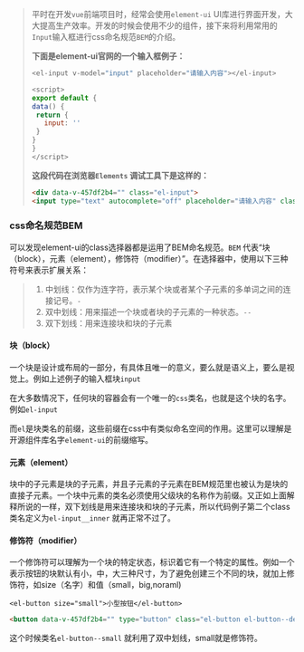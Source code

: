 > 平时在开发`vue`前端项目时，经常会使用`element-ui` UI库进行界面开发，大大提高生产效率。开发的时候会使用不少的组件，接下来将利用常用的`Input`输入框进行css命名规范`BEM`的介绍。
>
> **下面是element-ui官网的一个输入框例子：** 
>
> ```javascript
> <el-input v-model="input" placeholder="请输入内容"></el-input>
> 
> <script>
> export default {
> data() {
>  return {
>    input: ''
>  }
> }
> }
> </script>
> ```
>
> **这段代码在浏览器`Elements`	调试工具下是这样的：** 
>
> ```html
> <div data-v-457df2b4="" class="el-input">
> <input type="text" autocomplete="off" placeholder="请输入内容" class="el-input__inner"></div>
> ```

### css命名规范BEM

可以发现element-ui的class选择器都是运用了BEM命名规范。`BEM` 代表“块（block），元素（element），修饰符（modifier）”。在选择器中，使用以下三种符号来表示扩展关系：

> 1. 中划线：仅作为连字符，表示某个块或者某个子元素的多单词之间的连接记号。`-`
> 2. 双中划线：用来描述一个块或者块的子元素的一种状态。`--`
> 3. 双下划线：用来连接块和块的子元素

#### 块（block）

一个块是设计或布局的一部分，有具体且唯一的意义，要么就是语义上，要么是视觉上。例如上述例子的输入框块`input`

在大多数情况下，任何块的容器会有一个唯一的`css`类名，也就是这个块的名字。例如`el-input`

而`el`是块类名的前缀，这些前缀在css中有类似命名空间的作用。这里可以理解是开源组件库名字`element-ui`的前缀缩写。

#### 元素（element）

块中的子元素是块的子元素，并且子元素的子元素在BEM规范里也被认为是块的直接子元素。一个块中元素的类名必须使用父级块的名称作为前缀。又正如上面解释所说的一样，双下划线是用来连接块和块的子元素，所以代码例子第二个class类名定义为`el-input__inner` 就再正常不过了。

#### 修饰符（modifier）

一个修饰符可以理解为一个块的特定状态，标识着它有一个特定的属性。例如一个表示按钮的块默认有小，中，大三种尺寸，为了避免创建三个不同的块，就加上修饰符，如size（名字）和值（small，big,noraml)

```htl
<el-button size="small">小型按钮</el-button>
```

```html
<button data-v-457df2b4="" type="button" class="el-button el-button--default el-button--small"><!----><!----><span>小型按钮</span></button>
```

这个时候类名`el-button--small` 就利用了双中划线，small就是修饰符。